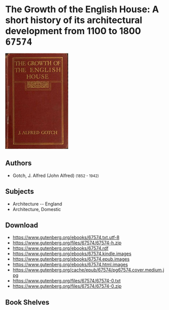 # The Growth of the English House: A short history of its architectural development from 1100 to 1800 <kbd>67574</kbd>

![](./cover.medium.jpg "")

## Authors


 - Gotch, J. Alfred (John Alfred) <small>(1852 - 1942)</small>

## Subjects


 - Architecture -- England
 - Architecture, Domestic

## Download


 - https://www.gutenberg.org/ebooks/67574.txt.utf-8
 - https://www.gutenberg.org/files/67574/67574-h.zip
 - https://www.gutenberg.org/ebooks/67574.rdf
 - https://www.gutenberg.org/ebooks/67574.kindle.images
 - https://www.gutenberg.org/ebooks/67574.epub.images
 - https://www.gutenberg.org/ebooks/67574.html.images
 - https://www.gutenberg.org/cache/epub/67574/pg67574.cover.medium.jpg
 - https://www.gutenberg.org/files/67574/67574-0.txt
 - https://www.gutenberg.org/files/67574/67574-0.zip

## Book Shelves


